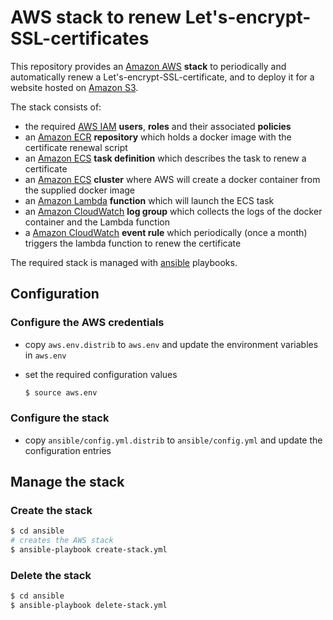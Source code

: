 # AWS stack to renew Let's-encrypt-SSL-certificates

This repository provides an [Amazon AWS][Amazon AWS] **stack** to periodically and automatically renew a Let's-encrypt-SSL-certificate, and to deploy it for a website hosted on [Amazon S3][Amazon S3].

The stack consists of:

  * the required [AWS IAM][AWS IAM] **users**, **roles** and their associated **policies**
  * an [Amazon ECR][Amazon ECR] **repository** which holds a docker image with the certificate renewal script
  * an [Amazon ECS][Amazon ECS] **task definition** which describes the task to renew a certificate
  * an [Amazon ECS][Amazon ECS] **cluster** where AWS will create a docker container from the supplied docker image
  * an [Amazon Lambda][Amazon Lambda] **function**  which will launch the ECS task
  * an [Amazon CloudWatch][Amazon CloudWatch] **log group** which collects the logs of the docker container and the Lambda function
  * a [Amazon CloudWatch][Amazon CloudWatch] **event rule** which periodically (once a month) triggers the lambda function to renew the certificate


The required stack is managed with [ansible](https://www.ansible.com/) playbooks.

## Configuration

### Configure the AWS credentials

  * copy `aws.env.distrib` to `aws.env` and update the environment variables in `aws.env`
  * set the required configuration values

    ```bash
    $ source aws.env
    ```

### Configure the stack

  * copy `ansible/config.yml.distrib` to `ansible/config.yml` and update the configuration entries


## Manage the stack

### Create the stack

  ```bash
  $ cd ansible
  # creates the AWS stack 
  $ ansible-playbook create-stack.yml
  ```

### Delete the stack

  ```bash
  $ cd ansible
  $ ansible-playbook delete-stack.yml
  ```

[Amazon AWS]: https://aws.amazon.com
[Amazon ECS]: https://aws.amazon.com/ecs/
[Amazon ECR]: https://aws.amazon.com/ecr/
[AWS IAM]: https://aws.amazon.com/iam/
[Amazon CloudFormation]: https://aws.amazon.com/cloudformation/
[Amazon Lambda]: https://aws.amazon.com/lambda/
[Amazon CloudWatch]: https://aws.amazon.com/cloudwatch/
[Amazon CloudFormation]: https://aws.amazon.com/cloudformation/
[AWS CLI]: https://aws.amazon.com/cli/
[Amazon VPC]: https://aws.amazon.com/vpc/
[Amazon S3]: https://aws.amazon.com/s3/